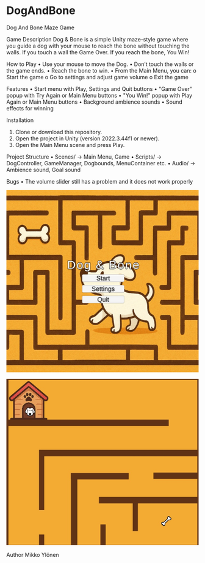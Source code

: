 # DogAndBone
Dog And Bone Maze Game

Game Description
Dog & Bone is a simple Unity maze-style game where you guide a dog with your mouse to reach the bone without touching the walls. If you touch a wall the Game Over. If you reach the bone, You Win!

How to Play
•   Use your mouse to move the Dog.
•   Don’t touch the walls or the game ends.
•   Reach the bone to win.
•   From the Main Menu, you can:
o   Start the game
o   Go to settings and adjust game volume
o   Exit the game

Features
•   Start menu with Play, Settings and Quit buttons
•   "Game Over" popup with Try Again or Main Menu buttons
•   "You Win!" popup with Play Again or Main Menu buttons
•   Background ambience sounds
•   Sound effects for winning

Installation
1.  Clone or download this repository.
2.  Open the project in Unity (version 2022.3.44f1 or newer).
3.  Open the Main Menu scene and press Play.

Project Structure
•   Scenes/ → Main Menu, Game
•   Scripts/ → DogController, GameManager, Dogbounds, MenuContainer etc.
•   Audio/ → Ambience sound, Goal sound

Bugs
•   The volume slider still has a problem and it does not work properly

![Example1](Doggo1.jpg)

![Example2](Doggo2.jpg)

Author
Mikko Ylönen
